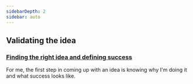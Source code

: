```yaml
---
sidebarDepth: 2
sidebar: auto
---
```

<About project="secretbox" />

## Validating the idea

### [Finding the right idea and defining success](motivation.md)

For me, the first step in coming up with an idea is knowing why I'm doing it and what success looks like.
